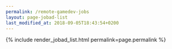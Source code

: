 ```yaml
---
permalink: /remote-gamedev-jobs
layout: page-jobad-list
last_modified_at: 2018-09-05T18:43:54+0200
---
```

{% include render_jobad_list.html permalink=page.permalink %}
